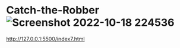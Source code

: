 # Catch-the-Robber![Screenshot 2022-10-18 224536](https://user-images.githubusercontent.com/105983878/196500215-b5383192-6bb5-420a-a43a-7a0fc5024a7b.png)
http://127.0.0.1:5500/index7.html
